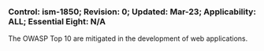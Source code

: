### Control: ism-1850; Revision: 0; Updated: Mar-23; Applicability: ALL; Essential Eight: N/A
<p>The OWASP Top 10 are mitigated in the development of web applications.</p>
